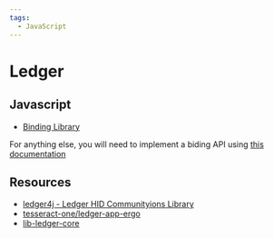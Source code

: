 ```yaml
---
tags:
  - JavaScript
---
```


# Ledger


## Javascript

- [Binding Library](https://github.com/anon-br/ledgerjs-hw-app-ergo)


For anything else, you will need to implement a biding API using [this documentation](https://docs.google.com/document/d/1z8nIlRmPhwcKzyZ2jZYYkaFDtLt8pgvnRWrT5zJJ_Tw/edit?pli=1#heading=h.hag83gqtujji)



## Resources 
- [ledger4j - Ledger HID Communityions Library](https://github.com/aionnetwork/ledger4j) 
- [tesseract-one/ledger-app-ergo](https://github.com/tesseract-one/ledger-app-ergo)
- [lib-ledger-core](https://github.com/LedgerHQ/lib-ledger-core)
